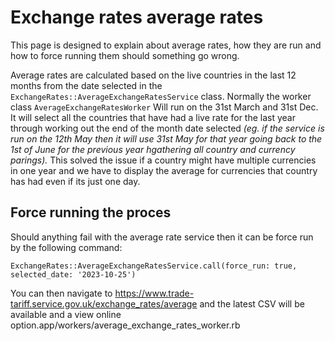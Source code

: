 # Exchange rates average rates

This page is designed to explain about average rates, how they are run and how to force running them should something go wrong.

Average rates are calculated based on the live countries in the last 12 months from the date selected in the `ExchangeRates::AverageExchangeRatesService` class. Normally the worker class `AverageExchangeRatesWorker` Will run on the 31st March and 31st Dec. It will select all the countries that have had a live rate for the last year through working out the end of the month date selected *(eg. if the service is run on the 12th May then it will use 31st May for that year going back to the 1st of June for the previous year hgathering all country and currency parings).* This solved the issue if a country might have multiple currencies in one year and we have to display the average for currencies that country has had even if its just one day.

## Force running the proces

Should anything fail with the average rate service then it can be force run by the following command:

`ExchangeRates::AverageExchangeRatesService.call(force_run: true, selected_date: '2023-10-25')`

You can then navigate to https://www.trade-tariff.service.gov.uk/exchange_rates/average and the latest CSV will be available and a view online option.app/workers/average_exchange_rates_worker.rb
